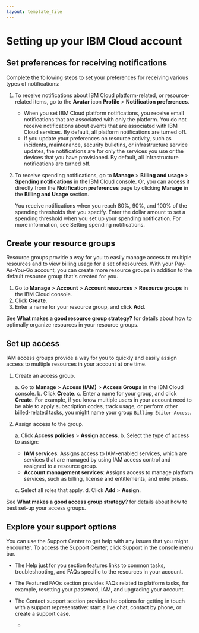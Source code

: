 ```yaml
---
layout: template_file
---
```


# Setting up your IBM Cloud account

## Set preferences for receiving notifications

Complete the following steps to set your preferences for receiving various types of notifications:

1. To receive notifications about IBM Cloud platform-related, or resource-related items, go to the **Avatar** icon **Profile** > **Notification preferences**.

    - When you set IBM Cloud platform notifications, you receive email notifications that are associated with only the platform. You do not receive notifications about events that are associated with IBM Cloud services. By default, all platform notifications are turned off.
    - If you update your preferences on resource activity, such as incidents, maintenance, security bulletins, or infrastructure service updates, the notifications are for only the services you use or the devices that you have provisioned. By default, all infrastructure notifications are turned off.
    
1. To receive spending notifications, go to **Manage** > **Billing and usage** > **Spending notifications** in the IBM Cloud console. Or, you can access it directly from the **Notification preferences** page by clicking **Manage** in the **Billing and Usage** section.

    You receive notifications when you reach 80%, 90%, and 100% of the spending thresholds that you specify. Enter the dollar amount to set a spending threshold when you set up your spending notification. For more information, see Setting spending notifications.
    
## Create your resource groups

Resource groups provide a way for you to easily manage access to multiple resources and to view billing usage for a set of resources. With your Pay-As-You-Go account, you can create more resource groups in addition to the default resource group that's created for you.

1. Go to **Manage** > **Account** > **Account resources** > **Resource groups** in the IBM Cloud console.
1. Click **Create**.
1. Enter a name for your resource group, and click **Add**.

See **What makes a good resource group strategy?** for details about how to optimally organize resources in your resource groups.

## Set up access

IAM access groups provide a way for you to quickly and easily assign access to multiple resources in your account at one time.

1. Create an access group.

    a. Go to **Manage** > **Access (IAM)** > **Access Groups** in the IBM Cloud console.
    b. Click **Create**.
    c. Enter a name for your group, and click **Create**. For example, if you know multiple users in your account need to be able to apply subscription codes, track usage, or perform other billed-related tasks, you might name your group `Billing-Editor-Access`.
    
1. Assign access to the group.

    a. Click **Access policies** > **Assign access**.
    b. Select the type of access to assign:
    - **IAM services**: Assigns access to IAM-enabled services, which are services that are managed by using IAM access control and assigned to a resource group.
    - **Account management services**: Assigns access to manage platform services, such as billing, license and entitlements, and enterprises.
    
    c. Select all roles that apply.
    d. Click **Add** > **Assign**.

See **What makes a good access group strategy?** for details about how to best set-up your access groups.

## Explore your support options

You can use the Support Center to get help with any issues that you might encounter. To access the Support Center, click Support in the console menu bar.

- The Help just for you section features links to common tasks, troubleshooting, and FAQs specific to the resources in your account.
- The Featured FAQs section provides FAQs related to platform tasks, for example, resetting your password, IAM, and upgrading your account.
- The Contact support section provides the options for getting in touch with a support representative: start a live chat, contact by phone, or create a support case.






















	- 

